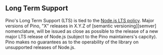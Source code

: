 ## Long Term Support
<a id="lts"></a>

Pino's Long Term Support (LTS) is tied to the
[Node.js LTS policy](https://github.com/nodejs/Release). Major versions of
Pino, "X" releases in X.Y.Z of [semantic versioning][semver] nomenclature, will
be issued as close as possible to the release of a new major LTS release of
Node.js (subject to the Pino maintainers's capcity). Pino makes no guarantees
as to the operability of the library on unsupported releases of Node.js.
